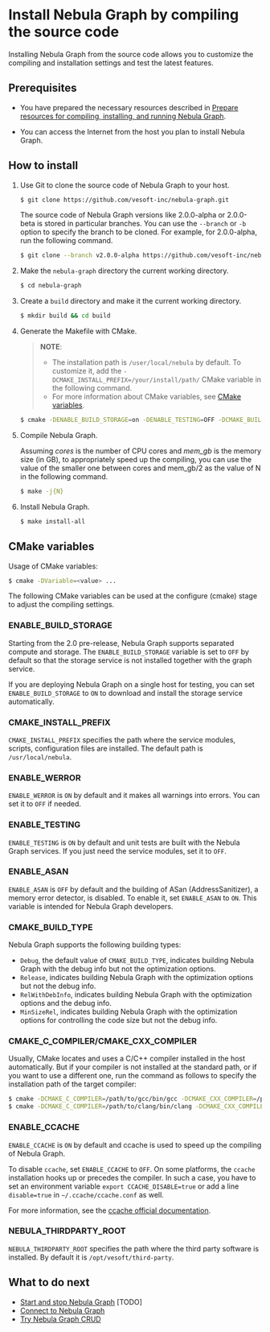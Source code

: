 # Install Nebula Graph by compiling the source code

Installing Nebula Graph from the source code allows you to customize the compiling and installation settings and test the latest features.

## Prerequisites

* You have prepared the necessary resources described in [Prepare resources for compiling, installing, and running Nebula Graph](../1.resource-preparations.md/).

* You can access the Internet from the host you plan to install Nebula Graph.

## How to install

1. Use Git to clone the source code of Nebula Graph to your host.

    ```bash
    $ git clone https://github.com/vesoft-inc/nebula-graph.git
    ```

    The source code of Nebula Graph versions like 2.0.0-alpha or 2.0.0-beta is stored in particular branches. You can use the `--branch` or `-b` option to specify the branch to be cloned. For example, for 2.0.0-alpha, run the following command.

    ```bash
    $ git clone --branch v2.0.0-alpha https://github.com/vesoft-inc/nebula-graph.git
    ```

2. Make the `nebula-graph` directory the current working directory.

    ```bash
    $ cd nebula-graph
    ```

3. Create a `build` directory and make it the current working directory.

    ```bash
    $ mkdir build && cd build
    ```

4. Generate the Makefile with CMake.

    > **NOTE**:
    >
    >* The installation path is `/user/local/nebula` by default. To customize it, add the `-DCMAKE_INSTALL_PREFIX=/your/install/path/` CMake variable in the following command.
    >* For more information about CMake variables, see [CMake variables](#cmake-variables).

    ```bash
    $ cmake -DENABLE_BUILD_STORAGE=on -DENABLE_TESTING=OFF -DCMAKE_BUILD_TYPE=Release ..
    ```

5. Compile Nebula Graph.

    Assuming *cores* is the number of CPU cores and *mem_gb* is the memory size (in GB), to appropriately speed up the compiling, you can use the value of the smaller one between cores and mem_gb/2 as the value of N in the following command.

    ```bash
    $ make -j{N}
    ```

6. Install Nebula Graph.

    ```bash
    $ make install-all
    ```

## CMake variables

Usage of CMake variables:

```bash
$ cmake -DVariable=<value> ...
```

The following CMake variables can be used at the configure (cmake) stage to adjust the compiling settings.

### ENABLE_BUILD_STORAGE

Starting from the 2.0 pre-release, Nebula Graph supports separated compute and storage. The `ENABLE_BUILD_STORAGE` variable is set to `OFF` by default so that the storage service is not installed together with the graph service.

If you are deploying Nebula Graph on a single host for testing, you can set `ENABLE_BUILD_STORAGE` to `ON` to download and install the storage service automatically.

### CMAKE_INSTALL_PREFIX

`CMAKE_INSTALL_PREFIX` specifies the path where the service modules, scripts, configuration files are installed. The default path is `/usr/local/nebula`.

### ENABLE_WERROR

`ENABLE_WERROR` is `ON` by default and it makes all warnings into errors. You can set it to `OFF` if needed.

### ENABLE_TESTING

`ENABLE_TESTING` is `ON` by default and unit tests are built with the Nebula Graph services. If you just need the service modules, set it to `OFF`.

### ENABLE_ASAN

`ENABLE_ASAN` is `OFF` by default and the building of ASan (AddressSanitizer), a memory error detector, is disabled. To enable it, set `ENABLE_ASAN` to `ON`. This variable is intended for Nebula Graph developers.

### CMAKE_BUILD_TYPE

Nebula Graph supports the following building types:

* `Debug`, the default value of `CMAKE_BUILD_TYPE`, indicates building Nebula Graph with the debug info but not the optimization options.
* `Release`, indicates building Nebula Graph with the optimization options but not the debug info.
* `RelWithDebInfo`, indicates building Nebula Graph with the optimization options and the debug info.
* `MinSizeRel`, indicates building Nebula Graph with the optimization options for controlling the code size but not the debug info.

### CMAKE_C_COMPILER/CMAKE_CXX_COMPILER

Usually, CMake locates and uses a C/C++ compiler installed in the host automatically. But if your compiler is not installed at the standard path, or if you want to use a different one, run the command as follows to specify the installation path of the target compiler:

```bash
$ cmake -DCMAKE_C_COMPILER=/path/to/gcc/bin/gcc -DCMAKE_CXX_COMPILER=/path/to/gcc/bin/g++ ..
$ cmake -DCMAKE_C_COMPILER=/path/to/clang/bin/clang -DCMAKE_CXX_COMPILER=/path/to/clang/bin/clang++ ..
```

### ENABLE_CCACHE

`ENABLE_CCACHE` is `ON` by default and ccache is used to speed up the compiling of Nebula Graph.

To disable `ccache`, set `ENABLE_CCACHE` to `OFF`. On some platforms, the `ccache` installation hooks up or precedes the compiler. In such a case, you have to set an environment variable `export CCACHE_DISABLE=true` or add a line `disable=true` in `~/.ccache/ccache.conf` as well.

For more information, see the [ccache official documentation](https://ccache.dev/manual/3.7.6.html).

### NEBULA_THIRDPARTY_ROOT

`NEBULA_THIRDPARTY_ROOT` specifies the path where the third party software is installed. By default it is `/opt/vesoft/third-party`.

## What to do next

* [Start and stop Nebula Graph](../4.start-and-stop-nebula-graph.md) [TODO]
* [Connect to Nebula Graph](../../3.quick-start/3.connect-to-nebula-graph.md)
* [Try Nebula Graph CRUD](../../3.quick-start/4.nebua-graph-crud.md)
